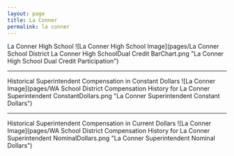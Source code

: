 ```yaml
---
layout: page
title: La Conner
permalink: la conner
---
```



La Conner High School
![La Conner High School Image](pages/La Conner School District La Conner High SchoolDual Credit BarChart.png "La Conner High School Dual Credit Participation")

___

Historical Superintendent Compensation in Constant Dollars
![La Conner Image](pages/WA School District Compensation History for La Conner Superintendent ConstantDollars.png "La Conner Superintendent Constant Dollars")

___

Historical Superintendent Compensation in Current Dollars
![La Conner Image](pages/WA School District Compensation History for La Conner Superintendent NominalDollars.png "La Conner Superintendent Nominal Dollars")